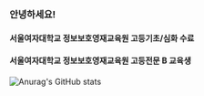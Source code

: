 ### 안녕하세요!

#### 서울여자대학교 정보보호영재교육원 고등기초/심화 수료
#### 서울여자대학교 정보보호영재교육원 고등전문 B 교육생

<!--
**cyberls17/cyberls17** is a ✨ _special_ ✨ repository because its `README.md` (this file) appears on your GitHub profile.

Here are some ideas to get you started:

- 🔭 I’m currently working on ...
- 🌱 I’m currently learning ...
- 👯 I’m looking to collaborate on ...
- 🤔 I’m looking for help with ...
- 💬 Ask me about ...
- 📫 How to reach me: ...
- 😄 Pronouns: ...
- ⚡ Fun fact: ...
-->
![Anurag's GitHub stats](https://github-readme-stats.vercel.app/api?username=cyberls17&show_icons=true&theme=radical)
